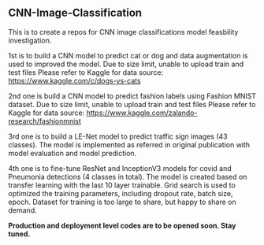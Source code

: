 ## CNN-Image-Classification
This is to create a repos for CNN image classifications model feasbility investigation.

1st is to build a CNN model to predict cat or dog and data augmentation is used to improved the model. 
Due to size limit, unable to upload train and test files
Please refer to Kaggle for data source: https://www.kaggle.com/c/dogs-vs-cats

2nd one is build a CNN model to predict fashion labels using Fashion MNIST dataset. 
Due to size limit, unable to upload train and test files
Please refer to Kaggle for data source: https://www.kaggle.com/zalando-research/fashionmnist

3rd one is to build a LE-Net model to predict traffic sign images (43 classes). The model is implemented as referred in original publication with model evaluation and model prediction.

4th one is to fine-tune ResNet and InceptionV3 models for covid and Pneumonia detections (4 classes in total). The model is created based on transfer learning with the last 10 layer trainable. Grid search is used to optimized the training parameters, including dropout rate, batch size, epoch. Dataset for training is too large to share, but happy to share on demand.

******Production and deployment level codes are to be opened soon. Stay tuned.******

